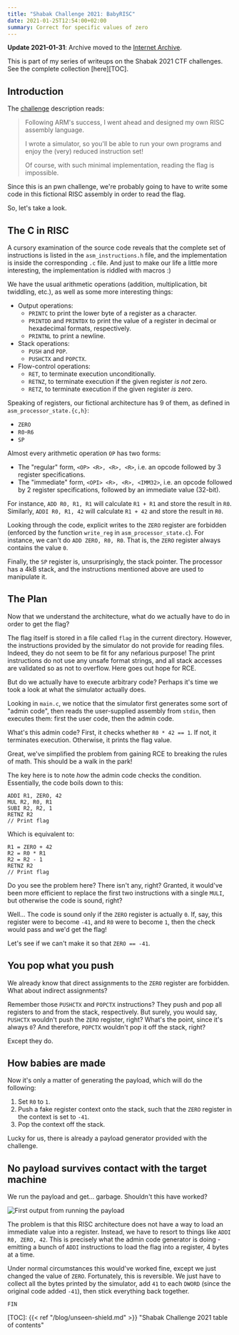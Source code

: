 ```yaml
---
title: "Shabak Challenge 2021: BabyRISC"
date: 2021-01-25T12:54:00+02:00
summary: Correct for specific values of zero
---
```


**Update 2021-01-31**: Archive moved to the [Internet Archive][Challenge].

This is part of my series of writeups on the Shabak 2021 CTF challenges.
See the complete collection [here][TOC].

## Introduction

The [challenge][Challenge] description reads:

> Following ARM's success, I went ahead and designed my own RISC assembly language.
>
> I wrote a simulator, so you'll be able to run your own programs and enjoy
> the (very) reduced instruction set!
>
> Of course, with such minimal implementation, reading the flag is impossible.

Since this is an pwn challenge, we're probably going to have to write some code
in this fictional RISC assembly in order to read the flag.

So, let's take a look.

## The C in RISC

A cursory examination of the source code reveals that the complete set of instructions
is listed in the `asm_instructions.h` file, and the implementation is inside the
corresponding `.c` file. And just to make our life a little more interesting,
the implementation is riddled with macros :)

We have the usual arithmetic operations (addition, multiplication, bit twiddling, etc.),
as well as some more interesting things:
- Output operations:
  - `PRINTC` to print the lower byte of a register as a character.
  - `PRINTDD` and `PRINTDX` to print the value of a register in decimal or hexadecimal
    formats, respectively.
  - `PRINTNL` to print a newline.
- Stack operations:
  - `PUSH` and `POP`.
  - `PUSHCTX` and `POPCTX`.
- Flow-control operations:
  - `RET`, to terminate execution unconditionally.
  - `RETNZ`, to terminate execution if the given register _is not_ zero.
  - `RETZ`, to terminate execution if the given register _is_ zero.

Speaking of registers, our fictional architecture has 9 of them, as defined in
`asm_processor_state.{c,h}`:
- `ZERO`
- `R0`-`R6`
- `SP`

Almost every arithmetic operation `OP` has two forms:
- The "regular" form, `<OP> <R>, <R>, <R>`, i.e. an opcode followed by
  3 register specifications.
- The "immediate" form, `<OPI> <R>, <R>, <IMM32>`, i.e. an opcode followed by
  2 register specifications, followed by an immediate value (32-bit).

For instance, `ADD R0, R1, R1` will calculate `R1 + R1` and store the result in `R0`.
Similarly, `ADDI R0, R1, 42` will calculate `R1 + 42` and store the result in `R0`.

Looking through the code, explicit writes to the `ZERO` register are forbidden
(enforced by the function `write_reg` in `asm_processor_state.c`). For instance,
we can't do `ADD ZERO, R0, R0`. That is, the `ZERO` register always contains the value
`0`.

Finally, the `SP` register is, unsurprisingly, the stack pointer. The processor has
a 4kB stack, and the instructions mentioned above are used to manipulate it.

## The Plan

Now that we understand the architecture, what do we actually have to do in order to
get the flag?

The flag itself is stored in a file called `flag` in the current directory. However,
the instructions provided by the simulator do not provide for reading files. Indeed,
they do not seem to be fit for any nefarious purpose! The print instructions do not use
any unsafe format strings, and all stack accesses are validated so as not to overflow.
Here goes out hope for RCE.

But do we actually have to execute arbitrary code? Perhaps it's time we took a look
at what the simulator actually does.

Looking in `main.c`, we notice that the simulator first generates some sort of
"admin code", then reads the user-supplied assembly from `stdin`, then executes
them: first the user code, then the admin code.

What's this admin code? First, it checks whether `R0 * 42 == 1`. If not, it terminates
execution. Otherwise, it prints the flag value.

Great, we've simplified the problem from gaining RCE to breaking the rules of math.
This should be a walk in the park!

The key here is to note _how_ the admin code checks the condition. Essentially,
the code boils down to this:

```
ADDI R1, ZERO, 42
MUL R2, R0, R1
SUBI R2, R2, 1
RETNZ R2
// Print flag
```

Which is equivalent to:

```
R1 = ZERO + 42
R2 = R0 * R1
R2 = R2 - 1
RETNZ R2
// Print flag
```

Do you see the problem here? There isn't any, right? Granted, it would've been more
efficient to replace the first two instructions with a single `MULI`, but otherwise
the code is sound, right?

Well... The code is sound only if the `ZERO` register is actually `0`. If, say,
this register were to become `-41`, and `R0` were to become `1`, then the check
would pass and we'd get the flag!

Let's see if we can't make it so that `ZERO == -41`.

## You pop what you push

We already know that direct assignments to the `ZERO` register are forbidden.
What about indirect assignments?

Remember those `PUSHCTX` and `POPCTX` instructions? They push and pop all registers
to and from the stack, respectively. But surely, you would say, `PUSHCTX` wouldn't push
the `ZERO` register, right? What's the point, since it's always `0`? And therefore,
`POPCTX` wouldn't pop it off the stack, right?

Except they do.

## How babies are made

Now it's only a matter of generating the payload, which will do the following:
1. Set `R0` to `1`.
2. Push a fake register context onto the stack, such that the `ZERO` register in the
   context is set to `-41`.
3. Pop the context off the stack.

Lucky for us, there is already a payload generator provided with the challenge.

## No payload survives contact with the target machine

We run the payload and get... garbage. Shouldn't this have worked?

![First output from running the payload](/img/baby-risc-gibberish.png)

The problem is that this RISC architecture does not have a way to load an immediate
value into a register. Instead, we have to resort to things like `ADDI R0, ZERO, 42`.
This is precisely what the admin code generator is doing - emitting a bunch of
`ADDI` instructions to load the flag into a register, 4 bytes at a time.

Under normal circumstances this would've worked fine, except we just changed the value
of `ZERO`. Fortunately, this is reversible. We just have to collect all the bytes
printed by the simulator, add `41` to each `DWORD` (since the original code
added `-41`), then stick everything back together.

`FIN`


[TOC]: {{< ref "/blog/unseen-shield.md" >}}
    "Shabak Challenge 2021 table of contents"

[Challenge]: https://archive.org/download/shabak-challenge-2021/shabak-challenge-2021.zip/
    "BabyRISC challenge files"
